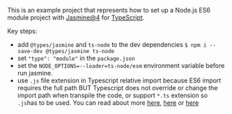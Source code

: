 This is an example project that represents how to set up a Node.js ES6 module project with
[Jasmine@4](https://github.com/jasmine/jasmine-npm) for [TypeScript](https://github.com/microsoft/TypeScript).

Key steps:
- add `@types/jasmine` and `ts-node` to the dev dependencies `$ npm i --save-dev @types/jasmine ts-node`
- set `"type": "module"` in the `package.json`
- set the `NODE_OPTIONS=--loader=ts-node/esm` environment variable before run jasmine.
- use `.js` file extension in Typescript relative import because ES6 import requires the full path
  BUT Typescript does not override or change the import path when transpile the code, or support `*.ts` extension so `.js`has to be used.
  You can read about more [here](https://github.com/Microsoft/TypeScript/issues/27481),
  [here](https://github.com/microsoft/TypeScript/issues/37582)
  or [here](https://github.com/microsoft/TypeScript/issues/39965)
